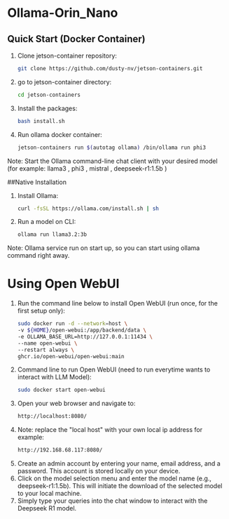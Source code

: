 
# Ollama-Orin_Nano

## Quick Start (Docker Container)

1. Clone jetson-container repository:
   ```bash
   git clone https://github.com/dusty-nv/jetson-containers.git

2. go to jetson-container directory:
   ```bash
   cd jetson-containers

3. Install the packages:
   ```bash
   bash install.sh

7. Run ollama docker container:
   ```bash
   jetson-containers run $(autotag ollama) /bin/ollama run phi3

Note: Start the Ollama command-line chat client with your desired model (for example: llama3 , phi3 , mistral , deepseek-r1:1.5b )

##Native Installation

1. Install Ollama:
   ```bash
   curl -fsSL https://ollama.com/install.sh | sh
   
2. Run a model on CLI:
   ```bash
   ollama run llama3.2:3b
   
Note: Ollama service run on start up, so you can start using ollama command right away.

# Using Open WebUI

1. Run the command line below to install Open WebUI (run once, for the first setup only):
   ```bash
   sudo docker run -d --network=host \
   -v ${HOME}/open-webui:/app/backend/data \
   -e OLLAMA_BASE_URL=http://127.0.0.1:11434 \
   --name open-webui \
   --restart always \
   ghcr.io/open-webui/open-webui:main

2. Command line to run Open WebUI (need to run everytime wants to interact with LLM Model): 
   ```bash
   sudo docker start open-webui

3. Open your web browser and navigate to:
   ```bash
   http://localhost:8080/

4. Note: replace the "local host" with your own local ip address for example:
   ```bash
   http://192.168.68.117:8080/

5. Create an admin account by entering your name, email address, and a password. This account is stored locally on your device.
6. Click on the model selection menu and enter the model name (e.g., deepseek-r1:1.5b). This will initiate the download of the selected model to your local machine.
7. Simply type your queries into the chat window to interact with the Deepseek R1 model.
